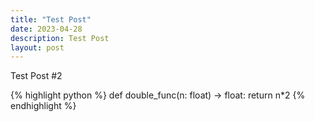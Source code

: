 ```yaml
---
title: "Test Post"
date: 2023-04-28
description: Test Post
layout: post
---
```


Test Post #2

{% highlight python %}
def double_func(n: float) -> float:
    return n*2
{% endhighlight %}